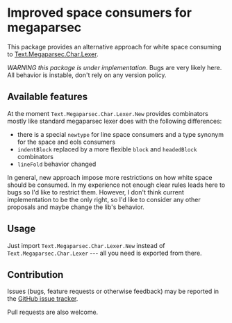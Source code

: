 Improved space consumers for megaparsec
===

This package provides an alternative approach for white space consuming to
[Text.Megaparsec.Char.Lexer](https://hackage.haskell.org/package/megaparsec-9.2.2/docs/Text-Megaparsec-Char-Lexer.html).

*WARNING this package is under implementation*. Bugs are very likely here. All
behavior is instable, don't rely on any version policy.

Available features
---
At the moment `Text.Megaparsec.Char.Lexer.New` provides combinators mostly like
standard megaparsec lexer does with the following differences:

- there is a special `newtype` for line space consumers and a type synonym for
  the space and eols consumers
- `indentBlock` replaced by a more flexible `block` and `headedBlock`
  combinators
- `lineFold` behavior changed

In general, new approach impose more restrictions on how white space should be
consumed. In my experience not enough clear rules leads here to bugs so I'd like
to restrict them. However, I don't think current implementation to be the
only right, so I'd like to consider any other proposals and maybe change the
lib's behavior.


Usage
---
Just import `Text.Megaparsec.Char.Lexer.New` instead of
`Text.Megaparsec.Char.Lexer` --- all you need is exported from there.

Contribution
---
Issues (bugs, feature requests or otherwise feedback) may be reported in the
[GitHub issue tracker](https://github.com/Lev135/space-consumers/issues).

Pull requests are also welcome.
